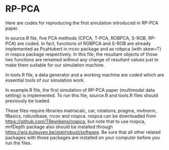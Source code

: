 # RP-PCA

Here are codes for reproducing the first simulation introduced in RP-PCA paper.

In source.R file, five PCA methods (CPCA, T-PCA, ROBPCA, S-ROB, RP-PCA) are coded. In fact, functions of ROBPCA and S-ROB are already implemented as PcaHubert in rrcov package and as robpca (with skew=T) in rospca package respectively. In this file, the resultant objects of those two functions are renamed without any change of resultant values just to make them suitable for our simulation machine.

In tools.R file, a data generator and a working machine are coded which are essential tools of our simulation work. 

In example.R file, the first simulation of RP-PCA paper (multimodal data setting) is implemented. To run this file, source.R and tools.R files should previously be loaded.

 These files require libraries matrixcalc, car, rotations, pragma, mvtnorm, fBasics, robustbase, rrcov and rospca. rospca can be downloaded from https://github.com/TReynkens/rospca, but note that to use rospca, mrfDepth package also should be installed through https://wis.kuleuven.be/stat/robust/software. Be sure that all other related packages with those packages are installed on your computer before you run the files.


